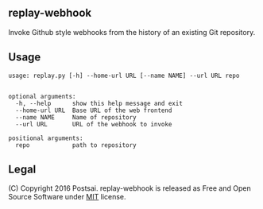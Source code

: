 replay-webhook
-

Invoke Github style webhooks from the history of an existing Git repository.

Usage
-

```
usage: replay.py [-h] --home-url URL [--name NAME] --url URL repo


optional arguments:
  -h, --help      show this help message and exit
  --home-url URL  Base URL of the web frontend
  --name NAME     Name of repository
  --url URL       URL of the webhook to invoke

positional arguments:
  repo            path to repository
```


Legal
-
(C) Copyright 2016 Postsai. replay-webhook is released as Free and Open Source Software under [MIT](https://raw.githubusercontent.com/postsai/postsai/master/LICENSE.txt) license.

